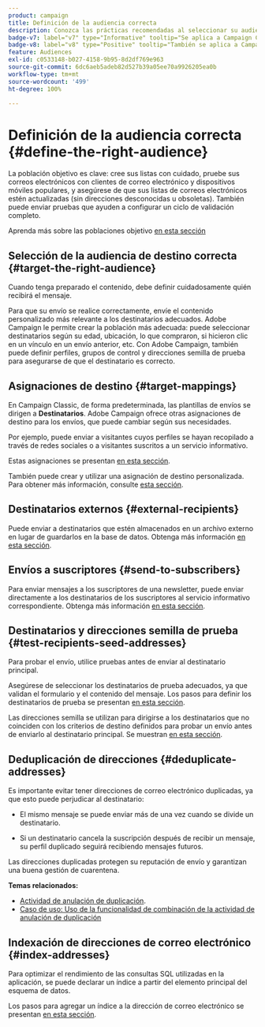 ```yaml
---
product: campaign
title: Definición de la audiencia correcta
description: Conozca las prácticas recomendadas al seleccionar su audiencia
badge-v7: label="v7" type="Informative" tooltip="Se aplica a Campaign Classic v7"
badge-v8: label="v8" type="Positive" tooltip="También se aplica a Campaign v8"
feature: Audiences
exl-id: c0533148-b027-4158-9b95-8d2df769e963
source-git-commit: 6dc6aeb5adeb82d527b39a05ee70a9926205ea0b
workflow-type: tm+mt
source-wordcount: '499'
ht-degree: 100%

---
```


# Definición de la audiencia correcta {#define-the-right-audience}



La población objetivo es clave: cree sus listas con cuidado, pruebe sus correos electrónicos con clientes de correo electrónico y dispositivos móviles populares, y asegúrese de que sus listas de correos electrónicos estén actualizadas (sin direcciones desconocidas u obsoletas). También puede enviar pruebas que ayuden a configurar un ciclo de validación completo.

Aprenda más sobre las poblaciones objetivo [en esta sección](steps-defining-the-target-population.md)

## Selección de la audiencia de destino correcta {#target-the-right-audience}

Cuando tenga preparado el contenido, debe definir cuidadosamente quién recibirá el mensaje.

Para que su envío se realice correctamente, envíe el contenido personalizado más relevante a los destinatarios adecuados. Adobe Campaign le permite crear la población más adecuada: puede seleccionar destinatarios según su edad, ubicación, lo que compraron, si hicieron clic en un vínculo en un envío anterior, etc. Con Adobe Campaign, también puede definir perfiles, grupos de control y direcciones semilla de prueba para asegurarse de que el destinatario es correcto.

## Asignaciones de destino {#target-mappings}

En Campaign Classic, de forma predeterminada, las plantillas de envíos se dirigen a **Destinatarios**. Adobe Campaign ofrece otras asignaciones de destino para los envíos, que puede cambiar según sus necesidades.

Por ejemplo, puede enviar a visitantes cuyos perfiles se hayan recopilado a través de redes sociales o a visitantes suscritos a un servicio informativo.

Estas asignaciones se presentan [en esta sección](selecting-a-target-mapping.md).

También puede crear y utilizar una asignación de destino personalizada. Para obtener más información, consulte [esta sección](../../configuration/using/target-mapping.md).

## Destinatarios externos {#external-recipients}

Puede enviar a destinatarios que estén almacenados en un archivo externo en lugar de guardarlos en la base de datos. Obtenga más información [en esta sección](steps-defining-the-target-population.md#selecting-external-recipients).

## Envíos a suscriptores {#send-to-subscribers}

Para enviar mensajes a los suscriptores de una newsletter, puede enviar directamente a los destinatarios de los suscriptores al servicio informativo correspondiente. Obtenga más información [en esta sección](managing-subscriptions.md#delivering-to-the-subscribers-of-a-service).


## Destinatarios y direcciones semilla de prueba {#test-recipients-seed-addresses}

Para probar el envío, utilice pruebas antes de enviar al destinatario principal.

Asegúrese de seleccionar los destinatarios de prueba adecuados, ya que validan el formulario y el contenido del mensaje. Los pasos para definir los destinatarios de prueba se presentan [en esta sección](steps-defining-the-target-population.md#selecting-the-proof-target).

Las direcciones semilla se utilizan para dirigirse a los destinatarios que no coinciden con los criterios de destino definidos para probar un envío antes de enviarlo al destinatario principal. Se muestran [en esta sección](about-seed-addresses.md).

## Deduplicación de direcciones {#deduplicate-addresses}

Es importante evitar tener direcciones de correo electrónico duplicadas, ya que esto puede perjudicar al destinatario:

* El mismo mensaje se puede enviar más de una vez cuando se divide un destinatario.

* Si un destinatario cancela la suscripción después de recibir un mensaje, su perfil duplicado seguirá recibiendo mensajes futuros.

Las direcciones duplicadas protegen su reputación de envío y garantizan una buena gestión de cuarentena.

**Temas relacionados:**

* [Actividad de anulación de duplicación](../../workflow/using/deduplication.md).
* [Caso de uso: Uso de la funcionalidad de combinación de la actividad de anulación de duplicación](../../workflow/using/deduplication-merge.md)

## Indexación de direcciones de correo electrónico {#index-addresses}

Para optimizar el rendimiento de las consultas SQL utilizadas en la aplicación, se puede declarar un índice a partir del elemento principal del esquema de datos.

Los pasos para agregar un índice a la dirección de correo electrónico se presentan [en esta sección](../../configuration/using/database-mapping.md#indexed-fields).

